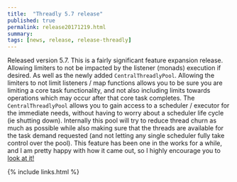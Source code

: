```yaml
---
title:  "Threadly 5.7 release"
published: true
permalink: release20171219.html
summary: 
tags: [news, release, release-threadly]
---
```


Released version 5.7.  This is a fairly significant feature expansion release.  Allowing limiters to not be impacted by the listener (monads) execution if desired.  As well as the newly added `CentralThreadlyPool`.  Allowing the limiters to not limit listeners / map functions allows you to be sure you are limiting a core task functionality, and not also including limits towards operations which may occur after that core task completes.  The `CentralThreadlyPool` allows you to gain access to a scheduler / executor for the immediate needs, without having to worry about a scheduler life cycle (ie shutting down).  Internally this pool will try to reduce thread churn as much as possible while also making sure that the threads are available for the task demand requested (and not letting any single scheduler fully take control over the pool).  This feature has been one in the works for a while, and I am pretty happy with how it came out, so I highly encourage you to <a href="javadocs/threadly/5.7/org/threadly/concurrent/CentralThreadlyPool.html">look at it!</a>

{% include links.html %}
